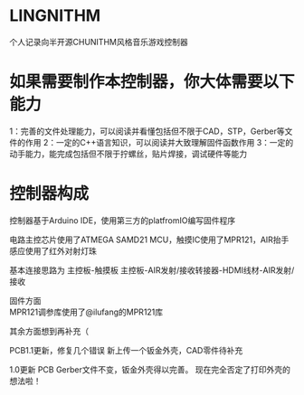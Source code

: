 # LINGNITHM
个人记录向半开源CHUNITHM风格音乐游戏控制器

# 如果需要制作本控制器，你大体需要以下能力
1：完善的文件处理能力，可以阅读并看懂包括但不限于CAD，STP，Gerber等文件的作用
2：一定的C++语言知识，可以阅读并大致理解固件函数作用
3：一定的动手能力，能完成包括但不限于拧螺丝，贴片焊接，调试硬件等能力

# 控制器构成
控制器基于Arduino IDE，使用第三方的platfromIO编写固件程序

电路主控芯片使用了ATMEGA SAMD21 MCU，触摸IC使用了MPR121，AIR抬手感应使用了红外对射灯珠

基本连接思路为 主控板-触摸板   主控板-AIR发射/接收转接器-HDMI线材-AIR发射/接收
                
固件方面  
MPR121调参库使用了@ilufang的MPR121库

其余方面想到再补充（


PCB1.1更新，修复几个错误
新上传一个钣金外壳，CAD零件待补充


1.0更新
  PCB Gerber文件不变，钣金外壳得以完善。
  现在完全否定了打印外壳的想法啦！
